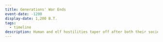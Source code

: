 ```yaml
---
title: Generations' War Ends
event-date: -1200
display-date: 1,200 B.T.
tags:
  - timeline
description: Human and elf hostilities taper off after both their societies collapse from centuries of war.
---
```

